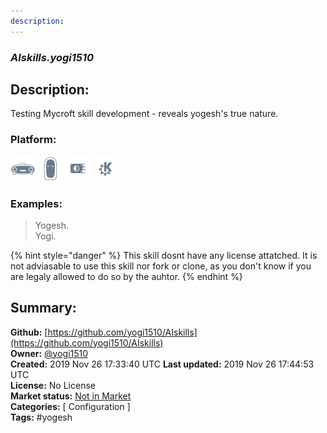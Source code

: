 ```yaml
---
description: 
---
```


### _AIskills.yogi1510_  
## Description:  
Testing Mycroft skill development - reveals yogesh's true nature.  
  
  
### Platform:  
 ![Mark I](../.gitbook/assets/mark-1-icon.png)  ![Mark II](../.gitbook/assets/mark-2-icon.png)  ![Picroft](../.gitbook/assets/picroft-icon.png)  ![plasmoid](../.gitbook/assets/kde.png)   
### Examples:  
> Yogesh.  
> Yogi.  
  
{% hint style="danger" %}
This skill dosnt have any license attatched. It is not adviasable to use this skill nor fork or clone, as you don't know if you are legaly allowed to do so by the auhtor.
{% endhint %}
  
## Summary:  
**Github:** [https://github.com/yogi1510/AIskills](https://github.com/yogi1510/AIskills)  
**Owner:** [@yogi1510](https://github.com/yogi1510)  
**Created:** 2019 Nov 26 17:33:40 UTC  **Last updated:** 2019 Nov 26 17:44:53 UTC  
**License:** No License  
**Market status:** [Not in Market](https://market.mycroft.ai/skill/)  
**Categories:** [ Configuration ]   
**Tags:** \#yogesh   
